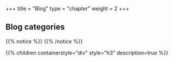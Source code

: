 +++
title = "Blog"
type = "chapter"
weight = 2
+++

## Blog categories

{{% notice %}}
{{% /notice %}}

{{% children containerstyle="div" style="h3" description=true %}}
